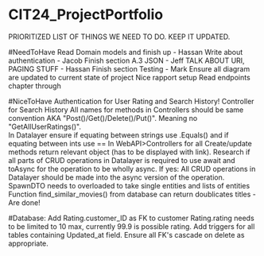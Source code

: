 # CIT24_ProjectPortfolio
PRIORITIZED LIST OF THINGS WE NEED TO DO. 
KEEP IT UPDATED.


#NeedToHave
Read Domain models and finish up - Hassan
Write about authentication - Jacob
Finish section A.3 JSON - Jeff
TALK ABOUT URI, PAGING STUFF - Hassan
Finish section Testing - Mark
Ensure all diagram are updated to current state of project
Nice rapport setup
Read endpoints chapter through


#NiceToHave
Authentication for User Rating and Search History!
Controller for Search History
All names for methods in Controllers should be same convention AKA "Post()/Get()/Delete()/Put()". Meaning no "GetAllUserRatings()".  
In Datalayer ensure if equating between strings use .Equals() and if equating between ints use ==
In WebAPI>Controllers for all Create/update methods return relevant object (has to be displayed with link).
Research if all parts of CRUD operations in Datalayer is required to use await and toAsync for the operation to be wholly async. 
If yes: All CRUD operations in Datalayer should be made into the async version of the operation.
SpawnDTO needs to overloaded to take single entities and lists of entities
Function find_similar_movies() from database can return doublicates titles - Are done!


#Database:
Add Rating.customer_ID as FK to customer 
Rating.rating needs to be limited to 10 max, currently 99.9 is possible rating.
Add triggers for all tables containing Updated_at field. 
Ensure all FK's cascade on delete as appropriate.
